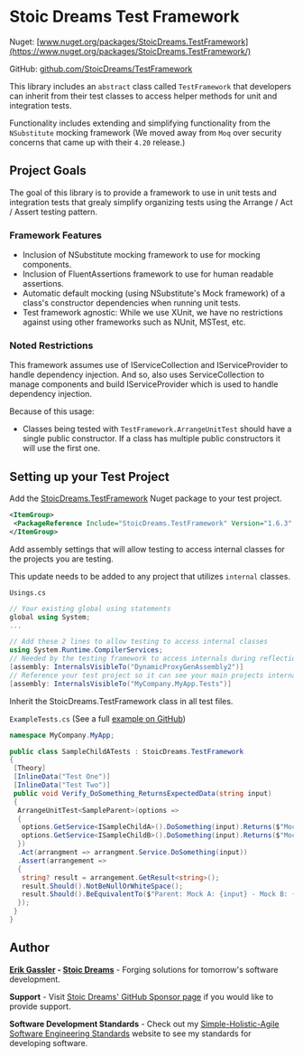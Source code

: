 # Stoic Dreams Test Framework

Nuget: [www.nuget.org/packages/StoicDreams.TestFramework](https://www.nuget.org/packages/StoicDreams.TestFramework/)

GitHub: [github.com/StoicDreams/TestFramework](https://github.com/StoicDreams/TestFramework)

This library includes an `abstract` class called `TestFramework` that developers can inherit from their test classes to access helper methods for unit and integration tests.

Functionality includes extending and simplifying functionality from the `NSubstitute` mocking framework (We moved away from `Moq` over security concerns that came up with their `4.20` release.)

## Project Goals

The goal of this library is to provide a framework to use in unit tests and integration tests that grealy simplify organizing tests using the Arrange / Act / Assert testing pattern.

### Framework Features

- Inclusion of NSubstitute mocking framework to use for mocking components.
- Inclusion of FluentAssertions framework to use for human readable assertions.
- Automatic default mocking (using NSubstitute's Mock framework) of a class's constructor dependencies when running unit tests.
- Test framework agnostic: While we use XUnit, we have no restrictions against using other frameworks such as NUnit, MSTest, etc.

### Noted Restrictions

This framework assumes use of IServiceCollection and IServiceProvider to handle dependency injection. And so, also uses ServiceCollection to manage components and build IServiceProvider which is used to handle dependency injection.

Because of this usage:

- Classes being tested with `TestFramework.ArrangeUnitTest` should have a single public constructor. If a class has multiple public constructors it will use the first one.

## Setting up your Test Project

Add the [StoicDreams.TestFramework](https://www.nuget.org/packages/StoicDreams.TestFramework/) Nuget package to your test project.

```xml
<ItemGroup>
 <PackageReference Include="StoicDreams.TestFramework" Version="1.6.3" />
</ItemGroup>
```

Add assembly settings that will allow testing to access internal classes for the projects you are testing.

This update needs to be added to any project that utilizes `internal` classes.

`Usings.cs`

```csharp
// Your existing global using statements
global using System;
...

// Add these 2 lines to allow testing to access internal classes
using System.Runtime.CompilerServices;
// Needed by the testing framework to access internals during reflection for automated mocking
[assembly: InternalsVisibleTo("DynamicProxyGenAssembly2")]
// Reference your test project so it can see your main projects internals
[assembly: InternalsVisibleTo("MyCompany.MyApp.Tests")]
```

Inherit the StoicDreams.TestFramework class in all test files.

`ExampleTests.cs` (See a full [example on GitHub](https://github.com/StoicDreams/TestFramework/blob/master/StoicDreams.TestFramework.Tests/SampleParentTests.cs))

```csharp
namespace MyCompany.MyApp;

public class SampleChildATests : StoicDreams.TestFramework
{
 [Theory]
 [InlineData("Test One")]
 [InlineData("Test Two")]
 public void Verify_DoSomething_ReturnsExpectedData(string input)
 {
  ArrangeUnitTest<SampleParent>(options =>
  {
   options.GetService<ISampleChildA>().DoSomething(input).Returns($"Mock A: {input}");
   options.GetService<ISampleChildB>().DoSomething(input).Returns($"Mock B: {input}");
  })
  .Act(arrangment => arrangment.Service.DoSomething(input))
  .Assert(arrangement =>
  {
   string? result = arrangement.GetResult<string>();
   result.Should().NotBeNullOrWhiteSpace();
   result.Should().BeEquivalentTo($"Parent: Mock A: {input} - Mock B: {input}");
  });
 }
}
```

## Author

**[Erik Gassler](https://www.erikgassler.com/home) - [Stoic Dreams](https://www.stoicdreams.com/home)** - Forging solutions for tomorrow's software development.

**Support** - Visit [Stoic Dreams' GitHub Sponsor page](https://github.com/sponsors/StoicDreams) if you would like to provide support.

**Software Development Standards** - Check out my [Simple-Holistic-Agile Software Engineering Standards](https://www.softwarestandards.dev/home) website to see my standards for developing software.
